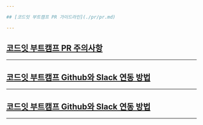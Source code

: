 ```yaml
---

## [코드잇 부트캠프 PR 가이드라인](./pr/pr.md)

---
```


## [코드잇 부트캠프 PR 주의사항](./pr/detail.md)

---

## [코드잇 부트캠프 Github와 Slack 연동 방법](./slack/slack.md)

---

## [코드잇 부트캠프 Github와 Slack 연동 방법](./slack/slack.md)

---
